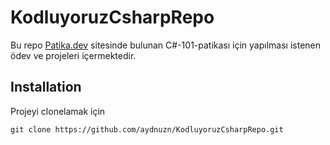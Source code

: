 # KodluyoruzCsharpRepo
Bu repo <ins>[Patika.dev](https://app.patika.dev/egitimler/csharp-101-patikasi)</ins> sitesinde bulunan C#-101-patikası için yapılması istenen ödev ve projeleri içermektedir.

## Installation
Projeyi clonelamak için

```
git clone https://github.com/aydnuzn/KodluyoruzCsharpRepo.git
```
